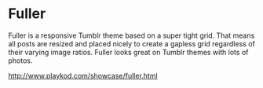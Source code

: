 Fuller
====

Fuller is a responsive Tumblr theme based on a super tight grid. That means all posts are resized and placed nicely to create a gapless grid regardless of their varying image ratios. Fuller looks great on Tumblr themes with lots of photos.

http://www.playkod.com/showcase/fuller.html